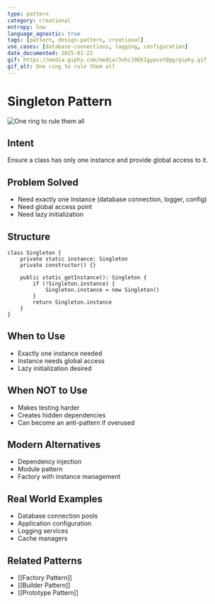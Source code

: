 ```yaml
---
type: pattern
category: creational
entropy: low
language_agnostic: true
tags: [pattern, design-pattern, creational]
use_cases: [database-connections, logging, configuration]
date_documented: 2025-01-22
gif: https://media.giphy.com/media/3ohc19EK1gypvsYQgg/giphy.gif
gif_alt: One ring to rule them all
---
```


# Singleton Pattern

![One ring to rule them all](https://media.giphy.com/media/3ohc19EK1gypvsYQgg/giphy.gif)

## Intent
Ensure a class has only one instance and provide global access to it.

## Problem Solved
- Need exactly one instance (database connection, logger, config)
- Need global access point
- Need lazy initialization

## Structure
```
class Singleton {
    private static instance: Singleton
    private constructor() {}
    
    public static getInstance(): Singleton {
        if (!Singleton.instance) {
            Singleton.instance = new Singleton()
        }
        return Singleton.instance
    }
}
```

## When to Use
- Exactly one instance needed
- Instance needs global access
- Lazy initialization desired

## When NOT to Use  
- Makes testing harder
- Creates hidden dependencies
- Can become an anti-pattern if overused

## Modern Alternatives
- Dependency injection
- Module pattern
- Factory with instance management

## Real World Examples
- Database connection pools
- Application configuration
- Logging services
- Cache managers

## Related Patterns
- [[Factory Pattern]]
- [[Builder Pattern]]
- [[Prototype Pattern]]